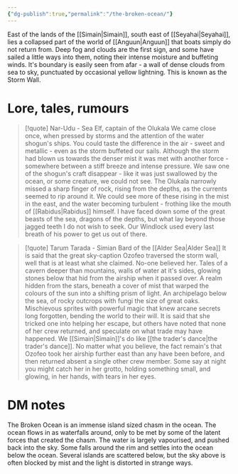 ```yaml
---
{"dg-publish":true,"permalink":"/the-broken-ocean/"}
---
```




East of the lands of the [[Simain\|Simain]], south east of [[Seyahai\|Seyahai]], lies a collapsed part of the world of [[Anguun\|Anguun]] that boats simply do not return from. Deep fog and clouds are the first sign, and some have sailed a little ways into them, noting their intense moisture and buffeting winds. It's boundary is easily seen from afar - a wall of dense clouds from sea to sky, punctuated by occasional yellow lightning. This is known as the Storm Wall. 

# Lore, tales, rumours

> [!quote] Nar-Udu - Sea Elf, captain of the Olukala
> We came close once, when pressed by storms and the attention of the water shogun's ships. You could taste the difference in the air - sweet and metallic - even as the storm buffeted our sails. Although the storm had blown us towards the denser mist it was met with another force - somewhere between a stiff breeze and intense pressure. We saw one of the shogun's craft disappear - like it was just swallowed by the ocean, or some creature, we could not see. The Olukala narrowly missed a sharp finger of rock, rising from the depths, as the currents seemed to rip around it. We could see more of these rising in the mist in the east, and the water becoming turbulent - frothing like the mouth of [[Rabidus\|Rabidus]] himself. 
> I have faced down some of the great beasts of the sea, dragons of the depths, but what lay beyond those jagged teeth I do not wish to seek. Our Windlock used every last breath of his power to get us out of there. 

> [!quote] Tarum Tarada - Simian Bard of the [[Alder Sea\|Alder Sea]]
> It is said that the great sky-caption Ozofeo traversed the storm wall, well that is at least what she claimed. No-one believed her. Tales of a cavern deeper than mountains, walls of water at it's sides, glowing stones below that hid from the airship when it passed over. A realm hidden from the stars, beneath a cover of mist that warped the colours of the sun into a shifting prism of light. An archipelago below the sea, of rocky outcrops with fungi the size of great oaks. Mischievous sprites with powerful magic that knew arcane secrets long forgotten, bending the world to their will. 
> It is said that she tricked one into helping her escape, but others have noted that none of her crew returned, and speculate on what trade may have happened. We [[Simain\|Simain]]'s do like [[the trader's dance\|the trader's dance]]. No matter what you believe, the fact remain's that Ozofeo took her airship further east than any have been before, and then returned absent a single other crew member. Some say at night you might catch her in her grotto, holding something small, and glowing, in her hands, with tears in her eyes.  

# DM notes

The Broken Ocean is an immense island sized chasm in the ocean. The ocean flows in as waterfalls around, only to be met by some of the latent forces that created the chasm. The water is largely vapourised, and pushed back into the sky. Some falls around the rim and settles into the ocean below the ocean. Several islands are scattered below, but the sky above is often blocked by mist and the light is distorted in strange ways. 
